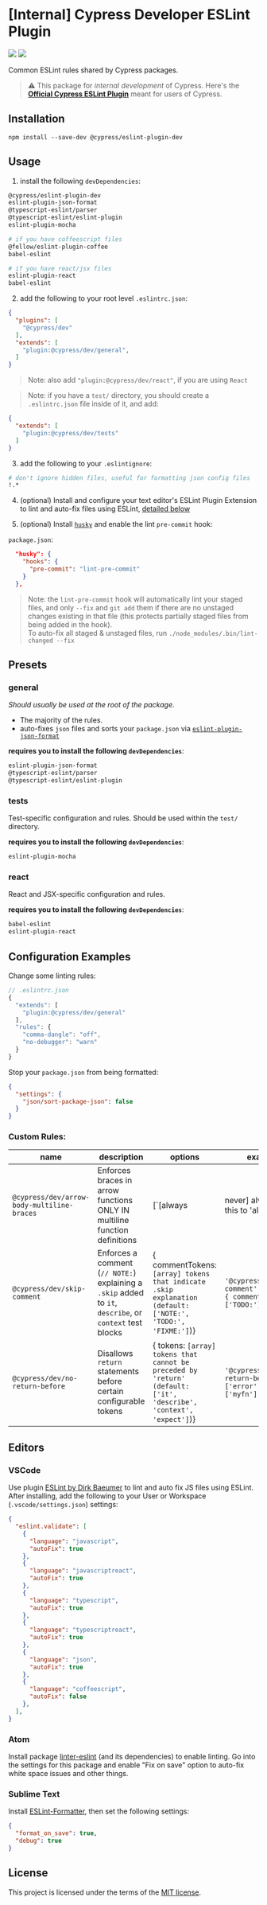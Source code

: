 
<div>
    <!-- <img src="docs/readme-logo.png"> -->
    <h1>[Internal] Cypress Developer ESLint Plugin</h1>
    <a href="https://www.npmjs.com/package/@cypress/eslint-plugin-dev"><img src="https://img.shields.io/npm/v/@cypress/eslint-plugin-dev.svg?style=flat"></a>
    <a href="https://circleci.com/gh/cypress-io/eslint-plugin-dev/tree/master"><img src="https://img.shields.io/circleci/build/gh/cypress-io/eslint-plugin-dev.svg"></a>

<p>Common ESLint rules shared by Cypress packages.</p>

</div>

> ⚠️ This package for _internal development_ of Cypress. Here's the [**Official Cypress ESLint Plugin**](https://github.com/cypress-io/eslint-plugin-cypress) meant for users of Cypress.


## Installation

```
npm install --save-dev @cypress/eslint-plugin-dev
```

## Usage

1) install the following `devDependencies`:
```sh
@cypress/eslint-plugin-dev
eslint-plugin-json-format
@typescript-eslint/parser
@typescript-eslint/eslint-plugin
eslint-plugin-mocha

# if you have coffeescript files
@fellow/eslint-plugin-coffee
babel-eslint

# if you have react/jsx files
eslint-plugin-react
babel-eslint
```

2) add the following to your root level `.eslintrc.json`:
```json
{
  "plugins": [
    "@cypress/dev"
  ],
  "extends": [
    "plugin:@cypress/dev/general",
  ]
}
```

> Note: also add `"plugin:@cypress/dev/react"`, if you are using `React`

> Note: if you have a `test/` directory, you should create a `.eslintrc.json` file inside of it, and add:
```json
{
  "extends": [
    "plugin:@cypress/dev/tests"
  ]
}
```

3) add the following to your `.eslintignore`:
```sh
# don't ignore hidden files, useful for formatting json config files
!.*
```

4) (optional) Install and configure your text editor's ESLint Plugin Extension to lint and auto-fix files using ESLint, [detailed below](#editors)

5) (optional) Install [`husky`](https://github.com/typicode/husky) and enable the lint `pre-commit` hook:

`package.json`:
```json
  "husky": {
    "hooks": {
      "pre-commit": "lint-pre-commit"
    }
  },
```
> Note: the `lint-pre-commit` hook will automatically lint your staged files, and only `--fix` and `git add` them if there are no unstaged changes existing in that file (this protects partially staged files from being added in the hook).  
To auto-fix all staged & unstaged files, run `./node_modules/.bin/lint-changed --fix`

## Presets

### general

_Should usually be used at the root of the package._
- The majority of the rules. 
- auto-fixes `json` files and sorts your `package.json` via [`eslint-plugin-json-format`](https://github.com/bkucera/eslint-plugin-json-format)


**requires you to install the following `devDependencies`**:
```sh
eslint-plugin-json-format
@typescript-eslint/parser
@typescript-eslint/eslint-plugin
```

### tests

Test-specific configuration and rules. Should be used within the `test/` directory.

**requires you to install the following `devDependencies`**:
```sh
eslint-plugin-mocha
```

### react

React and JSX-specific configuration and rules.

**requires you to install the following `devDependencies`**:
```sh
babel-eslint
eslint-plugin-react
```

## Configuration Examples

Change some linting rules:
```js
// .eslintrc.json
{
  "extends": [
    "plugin:@cypress/dev/general"
  ],
  "rules": {
    "comma-dangle": "off",
    "no-debugger": "warn"
  }
}
```

Stop your `package.json` from being formatted:
```json
{
  "settings": {
    "json/sort-package-json": false
  }
}
```

### Custom Rules:
name | description | options | example
-|-|-|-
`@cypress/dev/arrow-body-multiline-braces` | Enforces braces in arrow functions ONLY IN multiline function definitions | [`[always|never] always set this to 'always'`] | `'@cypress/dev/arrow-body-multiline-braces': ['error', 'always']`
`@cypress/dev/skip-comment` | Enforces a comment (`// NOTE:`) explaining a `.skip` added to `it`, `describe`, or `context` test blocks | { commentTokens: `[array] tokens that indicate .skip explanation (default: ['NOTE:', 'TODO:', 'FIXME:']`)} | `'@cypress/dev/skip-comment': ['error', { commentTokens: ['TODO:'] }]`
`@cypress/dev/no-return-before` | Disallows `return` statements before certain configurable tokens | { tokens: `[array] tokens that cannot be preceded by 'return' (default: ['it', 'describe', 'context', 'expect']`)} | `'@cypress/dev/no-return-before': ['error', { tokens: ['myfn'] }]`

## <a name="editors"></a>Editors

### VSCode

Use plugin [ESLint by Dirk Baeumer](https://marketplace.visualstudio.com/items?itemName=dbaeumer.vscode-eslint) to lint and auto fix JS files using ESLint.  
After installing, add the following to your User or Workspace (`.vscode/settings.json`) settings:
```json
{
  "eslint.validate": [
    { 
      "language": "javascript",
      "autoFix": true
    },
    {
      "language": "javascriptreact",
      "autoFix": true
    },
    {
      "language": "typescript",
      "autoFix": true
    },
    {
      "language": "typescriptreact",
      "autoFix": true
    },
    {
      "language": "json",
      "autoFix": true
    },
    {
      "language": "coffeescript",
      "autoFix": false
    },
  ],
}
```

### Atom

Install package [linter-eslint](https://atom.io/packages/linter-eslint)
(and its dependencies) to enable linting. Go into the settings for this package
and enable "Fix on save" option to auto-fix white space issues and other things.

### Sublime Text

Install [ESLint-Formatter](https://packagecontrol.io/packages/ESLint-Formatter),
then set the following settings:

```json
{
  "format_on_save": true,
  "debug": true
}
```

## License

This project is licensed under the terms of the [MIT license](/LICENSE.md).
